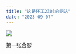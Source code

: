 ```yaml
---
title: "这是环工2303的网站"
date: "2023-09-07"
---
```


![](https://vnote-1251564393.cos.ap-chengdu.myqcloud.com/20230907195526.png)

第一张合影